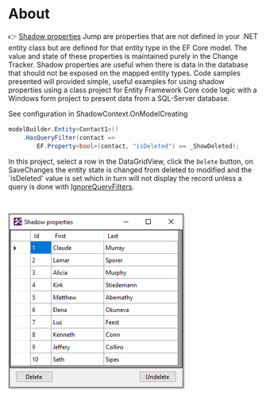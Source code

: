 ﻿# About

👉  [Shadow properties](https://docs.microsoft.com/en-us/ef/core/modeling/shadow-properties) Jump are properties that are not defined in your .NET entity class but are defined for that entity type in the EF Core model. The value and state of these properties is maintained purely in the Change Tracker. Shadow properties are useful when there is data in the database that should not be exposed on the mapped entity types. Code samples presented will provided simple, useful examples for using shadow properties using a class project for Entity Framework Core code logic with a Windows form project to present data from a SQL-Server database.

See configuration in ShadowContext.OnModelCreating

```csharp
modelBuilder.Entity<Contact1>()
    .HasQueryFilter(contact =>
        EF.Property<bool>(contact, "isDeleted") == _ShowDeleted);
```

In this project, select a row in the DataGridView, click the `Delete` button, on SaveChanges the entity state is changed from deleted to modified and the `isDeleted' value is set which in turn will not display the record unless a query is done with [IgnoreQueryFilters](https://docs.microsoft.com/en-us/dotnet/api/microsoft.entityframeworkcore.entityframeworkqueryableextensions.ignorequeryfilters?view=efcore-6.0).

<br>

![image](../assets/QueryFilterShadow.png)